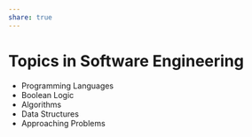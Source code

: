 ```yaml
---  
share: true  
---  
```

# Topics in Software Engineering  
- Programming Languages  
- Boolean Logic  
- Algorithms  
- Data Structures  
- Approaching Problems  
